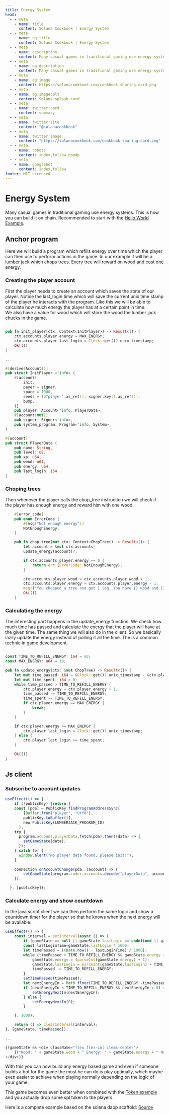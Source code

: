 ```yaml
---
title: Energy System
head:
  - - meta
    - name: title
      content: Solana Cookbook | Energy System
  - - meta
    - name: og:title
      content: Solana Cookbook | Energy System
  - - meta
    - name: description
      content: Many casual games in traditional gaming use energy systems. This is how you can build it on chain.
  - - meta
    - name: og:description
      content: Many casual games in traditional gaming use energy systems. This is how you can build it on chain.
  - - meta
    - name: og:image
      content: https://solanacookbook.com/cookbook-sharing-card.png
  - - meta
    - name: og:image:alt
      content: Solana splash card
  - - meta
    - name: twitter:card
      content: summary
  - - meta
    - name: twitter:site
      content: "@solanacookbook"
  - - meta
    - name: twitter:image
      content: "https://solanacookbook.com/cookbook-sharing-card.png"
  - - meta
    - name: robots
      content: index,follow,noodp
  - - meta
    - name: googlebot
      content: index,follow
footer: MIT Licensed
---
```


# Energy System  

Many casual games in traditional gaming use energy systems. This is how you can build it on chain.
Recommended to start with the [Hello World Example](../guides/hello-world). 

## Anchor program 

Here we will build a program which refills energy over time which the player can then use to perform actions in the game. 
In our example it will be a lumber jack which chops trees. Every tree will reward on wood and cost one energy. 

### Creating the player account

First the player needs to create an account which saves the state of our player. Notice the last_login time which will save the current unix time stamp of the player he interacts with the program. 
Like this we will be able to calculate how much energy the player has at a certain point in time.  
We also have a value for wood which will store the wood the lumber jack chucks in the game.

```rust

pub fn init_player(ctx: Context<InitPlayer>) -> Result<()> {
    ctx.accounts.player.energy = MAX_ENERGY;
    ctx.accounts.player.last_login = Clock::get()?.unix_timestamp;
    Ok(())
}

...

#[derive(Accounts)]
pub struct InitPlayer <'info> {
    #[account( 
        init, 
        payer = signer,
        space = 1000,
        seeds = [b"player".as_ref(), signer.key().as_ref()],
        bump,
    )]
    pub player: Account<'info, PlayerData>,
    #[account(mut)]
    pub signer: Signer<'info>,
    pub system_program: Program<'info, System>,
}

#[account]
pub struct PlayerData {
    pub name: String,
    pub level: u8,
    pub xp: u64,
    pub wood: u64,
    pub energy: u64,
    pub last_login: i64
}
```

### Choping trees

Then whenever the player calls the chop_tree instruction we will check if the player has enough energy and reward him with one wood. 

```rust
    #[error_code]
    pub enum ErrorCode {
        #[msg("Not enough energy")]
        NotEnoughEnergy,
    }

    pub fn chop_tree(mut ctx: Context<ChopTree>) -> Result<()> {
        let account = &mut ctx.accounts;
        update_energy(account)?;

        if ctx.accounts.player.energy == 0 {
            return err!(ErrorCode::NotEnoughEnergy);
        }

        ctx.accounts.player.wood = ctx.accounts.player.wood + 1;
        ctx.accounts.player.energy = ctx.accounts.player.energy - 1;
        msg!("You chopped a tree and got 1 log. You have {} wood and {} energy left.", ctx.accounts.player.wood, ctx.accounts.player.energy);
        Ok(())
    }
```

### Calculating the energy

The interesting part happens in the update_energy function. We check how much time has passed and calculate the energy that the player will have at the given time. 
The same thing we will also do in the client. So we basically lazily update the energy instead of polling it all the time. 
The is a common technic in game development. 

```rust

const TIME_TO_REFILL_ENERGY: i64 = 60;
const MAX_ENERGY: u64 = 10;

pub fn update_energy(ctx: &mut ChopTree) -> Result<()> {
    let mut time_passed: i64 = &Clock::get()?.unix_timestamp - &ctx.player.last_login;
    let mut time_spent: i64 = 0;
    while time_passed > TIME_TO_REFILL_ENERGY {
        ctx.player.energy = ctx.player.energy + 1;
        time_passed -= TIME_TO_REFILL_ENERGY;
        time_spent += TIME_TO_REFILL_ENERGY;
        if ctx.player.energy == MAX_ENERGY {
            break;
        }
    }

    if ctx.player.energy >= MAX_ENERGY {
        ctx.player.last_login = Clock::get()?.unix_timestamp;
    } else {
        ctx.player.last_login += time_spent;
    }

    Ok(())
}
```

## Js client 

### Subscribe to account updates

```js
useEffect(() => {
    if (!publicKey) {return;}
    const [pda] = PublicKey.findProgramAddressSync(
        [Buffer.from("player", "utf8"), 
        publicKey.toBuffer()],
        new PublicKey(LUMBERJACK_PROGRAM_ID)
      );
    try {
      program.account.playerData.fetch(pda).then((data) => {
        setGameState(data);
      });
    } catch (e) {
      window.alert("No player data found, please init!");
    }
 
    connection.onAccountChange(pda, (account) => {
        setGameState(program.coder.accounts.decode("playerData", account.data));
    });

  }, [publicKey]);
```

### Calculate energy and show countdown

In the java script client we can then perform the same logic and show a countdown timer for the player so that he knows when the next energy will be available:

```js
useEffect(() => {
    const interval = setInterval(async () => {
        if (gameState == null || gameState.lastLogin == undefined || gameState.energy >= 10) {return;}
        const lastLoginTime=gameState.lastLogin * 1000;
        let timePassed = ((Date.now() - lastLoginTime) / 1000);
        while (timePassed > TIME_TO_REFILL_ENERGY && gameState.energy < MAX_ENERGY) {
            gameState.energy = (parseInt(gameState.energy) + 1);
            gameState.lastLogin = parseInt(gameState.lastLogin) + TIME_TO_REFILL_ENERGY;
            timePassed -= TIME_TO_REFILL_ENERGY;
        }
        setTimePassed(timePassed);
        let nextEnergyIn = Math.floor(TIME_TO_REFILL_ENERGY -timePassed);
        if (nextEnergyIn < TIME_TO_REFILL_ENERGY && nextEnergyIn > 0) {
            setEnergyNextIn(nextEnergyIn);
        } else {
            setEnergyNextIn(0);
        }

    }, 1000);

    return () => clearInterval(interval);
}, [gameState, timePassed]);

...

{(gameState && <div className="flex flex-col items-center">
    {("Wood: " + gameState.wood + " Energy: " + gameState.energy + " Next energy in: " + nextEnergyIn )}
</div>)} 

  ```

With this you can now build any energy based game and even if someone builds a bot for the game the most he can do is play optimally, which maybe even easier to achieve when playing normally depending on the logic of your game.

This game becomes even better when combined with the [Token example](../guides/interact-with-tokens) and you actually drop some spl token to the players. 

Here is a complete example based on the solana dapp scaffold: 
[Source](https://github.com/Woody4618/solumberjack)<br/>
